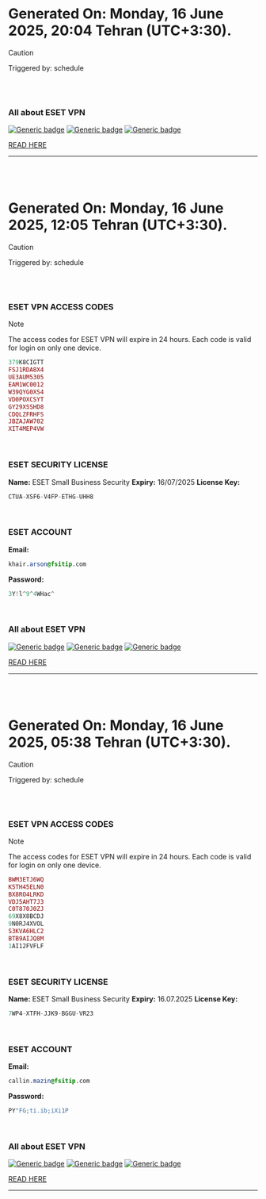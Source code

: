 # Generated On: Monday, 16 June 2025, 20:04 Tehran (UTC+3:30).

> [!CAUTION]
> Triggered by: schedule

<br><br>

### All about ESET VPN


[![Generic badge](https://img.shields.io/badge/Download-Android-green.svg)](https://play.google.com/store/apps/details?id=com.eset.vpn)
[![Generic badge](https://img.shields.io/badge/Download-ios-white.svg)](https://apps.apple.com/us/app/eset-vpn/id6463002278)
[![Generic badge](https://img.shields.io/badge/Download-windows-blue.svg)](https://download.eset.com/com/eset/apps/home/vpn/windows/latest/eset_vpn_installer.exe)
  

[READ HERE](https://t.me/F_NiREvil/2113)

---

<br><br>

# Generated On: Monday, 16 June 2025, 12:05 Tehran (UTC+3:30).

> [!CAUTION]
> Triggered by: schedule

<br><br>

### ESET VPN ACCESS CODES

> [!NOTE]
> The access codes for ESET VPN will expire in 24 hours.
> Each code is valid for login on only one device.

```ruby
379K8CIGTT
FSJ1RDA8X4
UE3AUM5305
EAM1WC0012
W39QYG0XS4
VD0POXCSYT
GY29XSSHD8
CDQLZFRHFS
JBZAJAW702
XIT4MEP4VW
```

<br>

### ESET SECURITY LICENSE

**Name:** ESET Small Business Security
**Expiry:** 16/07/2025
**License Key:**

```POV-Ray SDL
CTUA-XSF6-V4FP-ETHG-UHH8
```

<br>

### ESET ACCOUNT

**Email:**

```CSS
khair.arson@fsitip.com
```

**Password:**

```POV-Ray SDL
3Y!l^9^4WHac^
```

<br>

### All about ESET VPN


[![Generic badge](https://img.shields.io/badge/Download-Android-green.svg)](https://play.google.com/store/apps/details?id=com.eset.vpn)
[![Generic badge](https://img.shields.io/badge/Download-ios-white.svg)](https://apps.apple.com/us/app/eset-vpn/id6463002278)
[![Generic badge](https://img.shields.io/badge/Download-windows-blue.svg)](https://download.eset.com/com/eset/apps/home/vpn/windows/latest/eset_vpn_installer.exe)
  

[READ HERE](https://t.me/F_NiREvil/2113)

---

<br><br>

# Generated On: Monday, 16 June 2025, 05:38 Tehran (UTC+3:30).

> [!CAUTION]
> Triggered by: schedule

<br><br>

### ESET VPN ACCESS CODES

> [!NOTE]
> The access codes for ESET VPN will expire in 24 hours.
> Each code is valid for login on only one device.

```ruby
BWM3ETJ6WQ
K5TH45ELN0
BX8RO4LRKD
VDJ5AHT7J3
C0T870J0ZJ
69X8X8BCDJ
9N0RJ4XVOL
S3KVA6HLC2
BTB9AIJQ8M
1AI12FVFLF
```

<br>

### ESET SECURITY LICENSE

**Name:** ESET Small Business Security
**Expiry:** 16.07.2025
**License Key:**

```POV-Ray SDL
7WP4-XTFH-JJK9-BGGU-VR23
```

<br>

### ESET ACCOUNT

**Email:**

```CSS
callin.mazin@fsitip.com
```

**Password:**

```POV-Ray SDL
PY"FG;ti.ib;iXi1P
```

<br>

### All about ESET VPN


[![Generic badge](https://img.shields.io/badge/Download-Android-green.svg)](https://play.google.com/store/apps/details?id=com.eset.vpn)
[![Generic badge](https://img.shields.io/badge/Download-ios-white.svg)](https://apps.apple.com/us/app/eset-vpn/id6463002278)
[![Generic badge](https://img.shields.io/badge/Download-windows-blue.svg)](https://download.eset.com/com/eset/apps/home/vpn/windows/latest/eset_vpn_installer.exe)
  

[READ HERE](https://t.me/F_NiREvil/2113)

---

<br><br>

